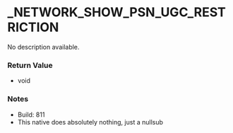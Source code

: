 # _NETWORK_SHOW_PSN_UGC_RESTRICTION

No description available.

### Return Value
* void

### Notes
* Build: 811
* This native does absolutely nothing, just a nullsub

